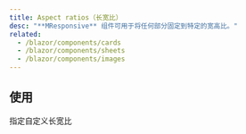 ```yaml
---
title: Aspect ratios（长宽比）
desc: "**MResponsive** 组件可用于将任何部分固定到特定的宽高比。"
related:
  - /blazor/components/cards
  - /blazor/components/sheets
  - /blazor/components/images
---
```


## 使用

指定自定义长宽比

<aspect-ratios-usage></aspect-ratios-usage>
